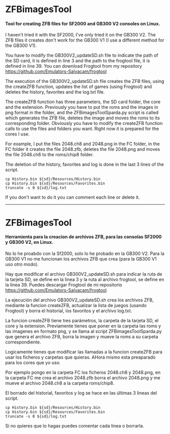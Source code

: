 # ZFBimagesTool

#### Tool for creating ZFB files for SF2000 and GB300 V2 consoles on Linux.

I haven't tried it with the SF2000, I've only tried it on the GB300 V2. The ZFB files it creates don't work for the GB300 V1 (I use a different method for the GB300 V1).

You have to modify the GB300V2_updateSD.sh file to indicate the path of the SD card, it is defined in line 3 and the path to the frogtool file, it is defined in line 39. You can download Frogtool from my repository https://github.com/Emulators-Salvacam/frogtool

The execution of the GB300V2_updateSD.sh file creates the ZFB files, using the createZFB function,
updates the list of games (using Frogtool) and deletes the history, favorites and the log.txt file.

The createZFB function has three parameters, the SD card folder, the core and the extension.
Previously you have to put the roms and the images in png format in the folder, and the ZFBimagesToolSparda.py script is called which generates the ZFB file, deletes the image and moves the roms to its corresponding folder.
Obviously you have to modify the createZFB function calls to use the files and folders you want. Right now it is prepared for the cores I use.

For example, I put the files 2048.ch8 and 2048.png in the FC folder, in the FC folder it creates the file 2048.zfb, deletes the file 2048.png and moves the file 2048.ch8 to the roms/chip8 folder.

The deletion of the history, favorites and log is done in the last 3 lines of the script.
```
cp History.bin ${sd}/Resources/History.bin
cp History.bin ${sd}/Resources/Favorites.bin
truncate -s 0 ${sd}/log.txt
```
If you don't want to do it you can comment each line or delete it.

***

# ZFBimagesTool

#### Herramienta para la creacion de archivos ZFB, para las consolas SF2000 y GB300 V2,  en Linux.

No lo he proabdo con la Sf2000, solo lo he probado en la GB300 V2. Para la GB300 V1 no me funcionan los archivos ZFB que crea (para la GB300 V1 uso otro modo).

Hay que modificar el archivo GB300V2_updateSD.sh para indicar la ruta de la tarjeta SD, se define en la linea 3 y la ruta al archivo frogtool, se define en la línea 39. Puedes descargar Frogtool de mi repositorio https://github.com/Emulators-Salvacam/frogtool 

La ejecución del archivo GB300V2_updateSD.sh crea los archivos ZFB, mediante la funcion createZFB, 
 actualizar la lista de juegos (usando Frogtool) y borra el historial, los favoritos y el archivo log.txt.

La funcion createZFB tiene tres parámetros, la carpeta de la tarjeta SD, el core y la extension.
Previamente tienes que poner en la carpeta las roms y las imagenes en formato png, y se llama al script ZFBimagesToolSparda.py que genera el archivo ZFB, borra la imagen y mueve la roms a su carpeta correspondiente.

Logicamente tienes que modificar las llamadas a la funcion createZFB para usar los ficheros y carpetas que quieras. AHora mismo esta preaparado para los cores que yo uso.

Por ejemplo pongo en la carpeta FC los ficheros 2048.ch8 y 2048.png, en la carpeta FC me crea el archivo 2048.zfb borra el archivo 2048.png y me mueve el archivo 2048.ch8 a la carpeta roms/chip8. 

El borrado del historial, favoritos y log se hace en las últimas 3 lineas del script.
```
cp History.bin ${sd}/Resources/History.bin
cp History.bin ${sd}/Resources/Favorites.bin
truncate -s 0 ${sd}/log.txt
```
Si no quieres que lo hagas puedes comentar cada linea o borrarla.

